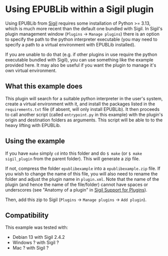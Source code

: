 # Using EPUBLib within a Sigil plugin

Using EPUBLib from [Sigil](https://sigil-ebook.com) requires some
installation of Python >= 3.13, which is much more recent than the
default one bundled with Sigil. In Sigil's plugin management window
(`Plugins` -> `Manage plugins`) there is an option to specify the path
to the python interpreter executable (you may need to specify a path to
a virtual environment with EPUBLib installed).

If you are unable to do that (e.g. if other plugins in use require the
python executable bundled with Sigil), you can use something like the
example provided here. It may also be useful if you want the plugin to
manage it's own virtual environment.

## What this example does

This plugin will search for a suitable python interpreter in the user's
system, create a virtual environment with it, and install the packages
listed in the `requirements.txt` file (if absent, will only install
EPUBLib). It then proceeds to call another script (called `entrypoint.py`
in this example) with the plugin's origin and destination folders as
arguments. This script will be able to to the heavy lifting with
EPUBLib.

## Using the example

If you have `make` simply `cd` into this folder and do `$ make` (or `$ make
sigil_plugin` from the parent folder). This will generate a zip file.

If not, compress the folder `epublibexample` into a `epublibexample.zip`
file. If you wish to change the name of this file, you will also need to
rename the folder and adjust the plugin name in `plugin.xml`. Note that
the name of the plugin (and hence the name of the file/folder) cannot
have spaces or underscores (see "Anatomy of a plugin" in [Sigil Support
for Plugins](https://sigil-ebook.com/plugin-api-guide/index2.html?epub=epub_content%2Fguide&goto=epubcfi(/6/4!/4/2/1:0))).

Then, add this zip to Sigil (`Plugins` -> `Manage plugins` -> `Add plugin`).

## Compatibility

This example was tested with:

* Debian 13 with Sigil 2.4.2
* Windows ? with Sigil ?
* Mac ? with Sigil ?
